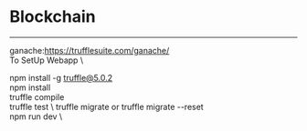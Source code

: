 # Blockchain
-------------
ganache:https://trufflesuite.com/ganache/ \
To SetUp Webapp \

npm install -g truffle@5.0.2 \
npm install \
truffle compile \
truffle test \ 
truffle migrate or truffle migrate --reset \
npm run dev \

